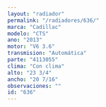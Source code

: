 ```yaml
---
layout: "radiador"
permalink: "/radiadores/636/"
marca: "Cadillac"
modelo: "CTS"
ano: "2013"
motor: "V6 3.6"
transmision: "Automática"
parte: "4113055"
clima: "Con clima"
alto: "23 3/4"
ancho: "20 7/16"
observaciones: ""
id: "636"
---
```


